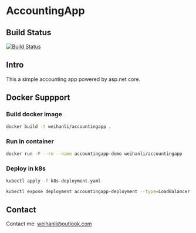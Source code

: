 # AccountingApp

## Build Status

[![Build Status](https://weihanli.visualstudio.com/Pipelines/_apis/build/status/WeihanLi.ActivityReservation?branchName=dev)](https://weihanli.visualstudio.com/Pipelines/_build/latest?definitionId=7?branchName=dev)

## Intro

This a simple accounting app powered by asp.net core.

## Docker Suppport

### Build docker image

``` bash
docker build -t weihanli/accountingapp .
```

### Run in container

``` bash
docker run -P --rm --name accountingapp-demo weihanli/accountingapp
```

### Deploy in k8s

``` bash
kubectl apply -f k8s-deployment.yaml

kubectl expose deployment accountingapp-deployment --type=LoadBalancer --port=8092 --target-port=80 --name accountingapp-deployment
```

## Contact

Contact me: <weihanli@outlook.com>